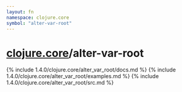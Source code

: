 ```yaml
---
layout: fn
namespace: clojure.core
symbol: "alter-var-root"
---
```


# [clojure.core](../)/alter-var-root

{% include 1.4.0/clojure.core/alter_var_root/docs.md %}
{% include 1.4.0/clojure.core/alter_var_root/examples.md %}
{% include 1.4.0/clojure.core/alter_var_root/src.md %}

